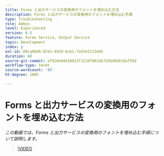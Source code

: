 ```yaml
---
title: Forms と出力サービスの変換用のフォントを埋め込む方法
description: Forms と出力サービスの変換用のフォントを埋め込む手順
type: Troubleshooting
role: Admin
level: Experienced
version: 6.5
feature: Forms Service, Output Service
topic: Development
index: y
exl-id: 00ca88d6-8243-4919-8cb1-7a55e5213e06
duration: 60
source-git-commit: af928e60410022f12207082467d3bd9b818af59d
workflow-type: tm+mt
source-wordcount: '45'
ht-degree: 100%

---
```


# Forms と出力サービスの変換用のフォントを埋め込む方法

*この動画では、Forms と出力サービスの変換用のフォントを埋め込む手順について説明します。*

>[!VIDEO](https://video.tv.adobe.com/v/335496?quality=12&learn=on)
